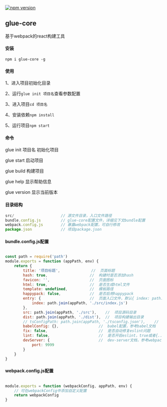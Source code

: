 
[![npm version](https://img.shields.io/npm/v/glue-core.svg?style=flat)](https://www.npmjs.com/package/glue-core)


## glue-core
基于webpack的react构建工具



#### 安装

`npm i glue-core -g`



#### 使用

1、进入项目初始化目录

2、运行`glue init 项目名`查看参数配置

3、进入项目`cd 项目名`

4、安装依赖`npm install`

5、运行项目`npm start`



#### 命令

glue init 项目名     初始化项目

glue start          启动项目

glue build          构建项目

glue help           显示帮助信息

glue version        显示当前版本



#### 目录结构

```javascript
src/                     // 源文件目录，入口文件路径
bundle.config.js         // glue-core配置文件，详细见下文bundle配置
webpack.config.js        // 暴露webpack配置，可自行修改
package.json             // 项目package.json
```


#### bundle.config.js配置

```javascript

const path = require('path')
module.exports = function (appPath, env) {
    return {
        title: '项目标题',              //  页面标题
        hash: true,                   //  构建时是否添加hash
        favicon: '',                  //  页面图标
        html: true,                   //  是否生成html文件
        template: undefined,          //  模板路径
        happypack: false,             //  是否启用happypack
        entry: {                      //  页面入口文件，默认{ index: path.join(appPath, 			'./src/index.js') }
            index: path.join(appPath, './src/index.js')
		},
        src: path.join(appPath, './src'),    //  项目源码目录
        dist: path.join(appPath, './dist'),  //  项目构建输出目录
        // tsConfigPath: path.join(appPath, './tsconfig.json'),    //  ts项目，ts配置文件路径，不填会自动使用默认配置
        babelConfig: {},                  //  babel配置，参考babel文档
        fix: false,                       //  是否自动修复eslint问题
        lint: false,                      //  是否开启eslint，true或者{...eslintOptions}，具体配置可参考eslint官网 -> Node.js API -> new ESLint(options)
        devServer: {                      //  dev-server文档，参考webpack文档中的配置
            port: 9999
        }
    }
}

```

#### webpack.config.js配置

```javascript

module.exports = function (webpackConfig, appPath, env) {
    // 可在webpackConfig中添加自定义配置
    return webpackConfig
}

```
